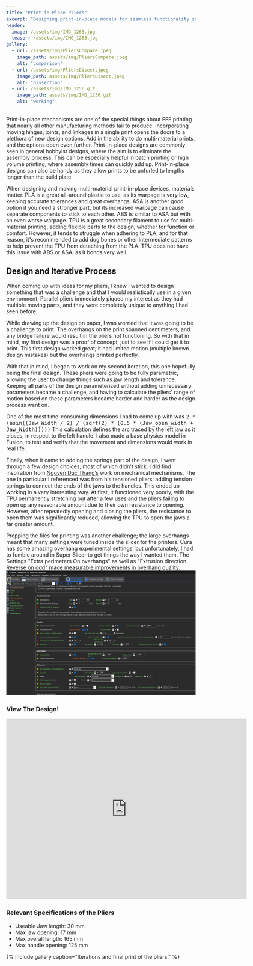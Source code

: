 ```yaml
---
title: "Print-in-Place Pliers"
excerpt: "Designing print-in-place models for seamless functionality straight from the printer bed."
header:
  image: /assets/img/IMG_1263.jpg
  teaser: /assets/img/IMG_1263.jpg
gallery:
  - url: /assets/img/PliersCompare.jpeg
    image_path: assets/img/PliersCompare.jpeg
    alt: "comparison"
  - url: /assets/img/PliersDisect.jpeg
    image_path: assets/img/PliersDisect.jpeg
    alt: "dissection"
  - url: /assets/img/IMG_1256.gif
    image_path: assets/img/IMG_1256.gif
    alt: "working"
---
```

Print-in-place mechanisms are one of the special things about FFF printing that nearly all other manufacturing methods fail to produce. Incorporating moving hinges, joints, and linkages in a single print opens the doors to a plethora of new design options. Add in the ability to do multi-material prints, and the options open even further. Print-in-place designs are commonly seen in general hobbyist designs, where the aim is to eliminate the assembly process. This can be especially helpful in batch printing or high volume printing, where assembly times can quickly add up. Print-in-place designs can also be handy as they allow prints to be unfurled to lengths longer than the build plate.

When designing and making multi-material print-in-place devices, materials matter. PLA is a great all-around plastic to use, as its warpage is very low, keeping accurate tolerances and great overhangs. ASA is another good option if you need a stronger part, but its increased warpage can cause separate components to stick to each other. ABS is similar to ASA but with an even worse warpage. TPU is a great secondary filament to use for multi-material printing, adding flexible parts to the design, whether for function or comfort. However, it tends to struggle when adhering to PLA, and for that reason, it's recommended to add dog bones or other intermediate patterns to help prevent the TPU from detaching from the PLA. TPU does not have this issue with ABS or ASA, as it bonds very well.

## Design and Iterative Process

When coming up with ideas for my pliers, I knew I wanted to design something that was a challenge and that I would realistically use in a given environment. Parallel pliers immediately piqued my interest as they had multiple moving parts, and they were completely unique to anything I had seen before.

While drawing up the design on paper, I was worried that it was going to be a challenge to print. The overhangs on the print spanned centimeters, and any bridge failure would result in the pliers not functioning. So with that in mind, my first design was a proof of concept, just to see if I could get it to print. This first design worked great; it had limited motion (multiple known design mistakes) but the overhangs printed perfectly.

With that in mind, I began to work on my second iteration, this one hopefully being the final design. These pliers were going to be fully parametric, allowing the user to change things such as jaw length and tolerance. Keeping all parts of the design parameterized without adding unnecessary parameters became a challenge, and having to calculate the pliers' range of motion based on these parameters became harder and harder as the design process went on. 

One of the most time-consuming dimensions I had to come up with was 
<tt>2 * (asin((Jaw_Width / 2) / (sqrt(2) * (0.5 * (Jaw_open_width + Jaw_Width)))))</tt> 
This calculation defines the arc traced by the left jaw as it closes, in respect to the left handle. I also made a base physics model in Fusion, to test and verify that the movement and dimensions would work in real life.

Finally, when it came to adding the springy part of the design, I went through a few design choices, most of which didn't stick. I did find inspiration from [Nguyen Duc Thang’s](https://www.youtube.com/user/thang010146/about) work on mechanical mechanisms, The one in particular I referenced was from his tensioned pliers: adding tension springs to connect the ends of the jaws to the handles. This ended up working in a very interesting way. At first, it functioned very poorly, with the TPU permanently stretching out after a few uses and the pliers failing to open up any reasonable amount due to their own resistance to opening. However, after repeatedly opening and closing the pliers, the resistance to open them was significantly reduced, allowing the TPU to open the jaws a far greater amount.

Prepping the files for printing was another challenge; the large overhangs meant that many settings were tuned inside the slicer for the printers. Cura has some amazing overhang experimental settings, but unfortunately, I had to fumble around in Super Slicer to get things the way I wanted them.
The Settings "Extra perimeters On overhangs" as well as "Extrusion direction Reverse on odd" made measurable improvements in overhang quality.
<img src="https://github.com/1Mattchu/MatthewDeLuna.github.io/blob/main/assets/img/SlicerSettings.png?raw=true" alt="slicer settings" width="600">


### View The Design!
<iframe src="https://vanderbilt643.autodesk360.com/shares/public/SH512d4QTec90decfa6efbce02b5a7c83498?mode=embed" width="640" height="480" allowfullscreen="true" webkitallowfullscreen="true" mozallowfullscreen="true"  frameborder="0"></iframe>

### Relevant Specifications of the Pliers

- Useable Jaw length: 30 mm
- Max jaw opening: 17 mm
- Max overall length: 165 mm
- Max handle opening: 125 mm


{% include gallery caption="Iterations and final print of the pliers." %}
